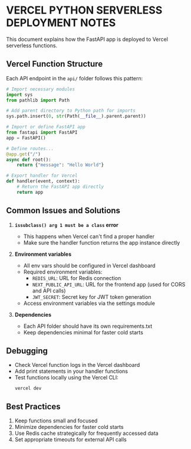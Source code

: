 # VERCEL PYTHON SERVERLESS DEPLOYMENT NOTES

This document explains how the FastAPI app is deployed to Vercel serverless functions.

## Vercel Function Structure

Each API endpoint in the `api/` folder follows this pattern:

```python
# Import necessary modules
import sys
from pathlib import Path

# Add parent directory to Python path for imports
sys.path.insert(0, str(Path(__file__).parent.parent))

# Import or define FastAPI app
from fastapi import FastAPI
app = FastAPI()

# Define routes...
@app.get("/")
async def root():
    return {"message": "Hello World"}

# Export handler for Vercel
def handler(event, context):
    # Return the FastAPI app directly
    return app
```

## Common Issues and Solutions

1. **`issubclass() arg 1 must be a class` error**
   - This happens when Vercel can't find a proper handler
   - Make sure the handler function returns the app instance directly

2. **Environment variables**
   - All env vars should be configured in Vercel dashboard
   - Required environment variables:
     - `REDIS_URL`: URL for Redis connection
     - `NEXT_PUBLIC_API_URL`: URL for the frontend app (used for CORS and API calls)
     - `JWT_SECRET`: Secret key for JWT token generation
   - Access environment variables via the settings module

3. **Dependencies**
   - Each API folder should have its own requirements.txt
   - Keep dependencies minimal for faster cold starts

## Debugging

- Check Vercel function logs in the Vercel dashboard
- Add print statements in your handler functions
- Test functions locally using the Vercel CLI:
  ```
  vercel dev
  ```

## Best Practices

1. Keep functions small and focused
2. Minimize dependencies for faster cold starts
3. Use Redis cache strategically for frequently accessed data
4. Set appropriate timeouts for external API calls
